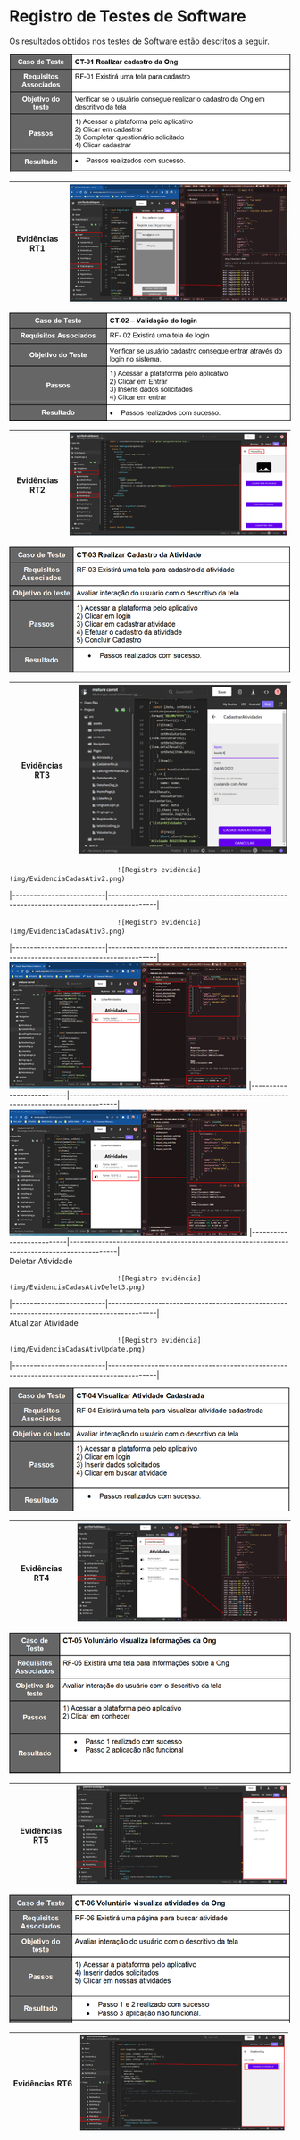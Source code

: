 # Registro de Testes de Software

Os resultados obtidos nos testes de Software estão descritos a seguir.


![Registro de Caso de teste 1](img/RT1.png)

|     Evidências  RT1      |   ![Registro evidência](img/EvidenciaCadONG.png)                                                          |
|--------------------------|-------------------------------------------------------------------------------------------|
 

![Registro de Caso de teste 2](img/RT2.png)

|     Evidências  RT2      |   ![Registro evidência](img/EvidenciaValilogin.png)  
|--------------------------|-------------------------------------------------------------------------------------------|

![Registro de Caso de teste 3](img/RT3.png)

|     Evidências  RT3      |   ![Registro evidência](img/EvidenciaCadasAtiv1.png)  
|--------------------------|-------------------------------------------------------------------------------------------|
                               ![Registro evidência](img/EvidenciaCadasAtiv2.png) 
|--------------------------|-------------------------------------------------------------------------------------------|                               
                             
                               ![Registro evidência](img/EvidenciaCadasAtiv3.png) 
 |--------------------------|-------------------------------------------------------------------------------------------|                              
                               ![Registro evidência](img/EvidenciaCadasAtiv4.png)
 |--------------------------|-------------------------------------------------------------------------------------------|                              
                               ![Registro evidência](img/EvidenciaCadasAtiv5.png)
 |--------------------------|-------------------------------------------------------------------------------------------|                              
                               Deletar Atividade
                               
                               ![Registro evidência](img/EvidenciaCadasAtivDelet3.png)
|--------------------------|-------------------------------------------------------------------------------------------|                               
                               Atualizar Atividade
                               
                               ![Registro evidência](img/EvidenciaCadasAtivUpdate.png)
                      
|--------------------------|-------------------------------------------------------------------------------------------|  

![Registro de Caso de teste 4](img/RT4.png)

|     Evidências  RT4      |   ![Registro evidência](img/EvidenciaVisuAtiviONG.png)  
|--------------------------|-------------------------------------------------------------------------------------------|


![Registro de Caso de teste 5](img/RT5.png)

|     Evidências  RT5      |   ![Registro evidência](img/EvidenciaVisuaInfoONG.png)  
|--------------------------|-------------------------------------------------------------------------------------------|


![Registro de Caso de teste 6](img/RT6.png)

|     Evidências  RT6      |   ![Registro evidência](img/EvidenciaVisuAtiviVolu6.png)  
|--------------------------|-------------------------------------------------------------------------------------------|
                               
